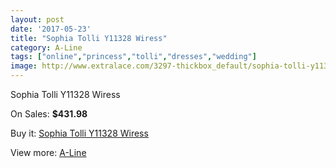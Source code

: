 ```yaml
---
layout: post
date: '2017-05-23'
title: "Sophia Tolli Y11328 Wiress"
category: A-Line
tags: ["online","princess","tolli","dresses","wedding"]
image: http://www.extralace.com/3297-thickbox_default/sophia-tolli-y11328-wiress.jpg
---
```

Sophia Tolli Y11328 Wiress

On Sales: **$431.98**
<a href="https://www.extralace.com/a-line/1559-sophia-tolli-y11328-wiress.html"><amp-img layout="responsive" width="600" height="600" src="//www.extralace.com/3297-thickbox_default/sophia-tolli-y11328-wiress.jpg" alt="Sophia Tolli Y11328 Wiress 0" /></a>
<a href="https://www.extralace.com/a-line/1559-sophia-tolli-y11328-wiress.html"><amp-img layout="responsive" width="600" height="600" src="//www.extralace.com/3298-thickbox_default/sophia-tolli-y11328-wiress.jpg" alt="Sophia Tolli Y11328 Wiress 1" /></a>

Buy it: [Sophia Tolli Y11328 Wiress](https://www.extralace.com/a-line/1559-sophia-tolli-y11328-wiress.html "Sophia Tolli Y11328 Wiress")

View more: [A-Line](https://www.extralace.com/2-a-line "A-Line")